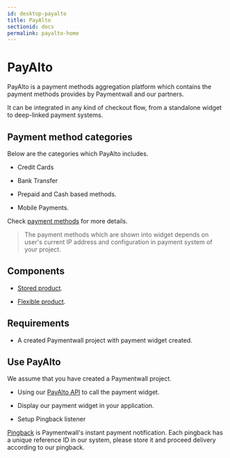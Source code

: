 ```yaml
---
id: desktop-payalto
title: PayAlto
sectionid: docs
permalink: payalto-home
---
```


# PayAlto

PayAlto is a payment methods aggregation platform which contains the payment methods provides by Paymentwall and our partners.

It can be integrated in any kind of checkout flow, from a standalone widget to deep-linked payment systems.

## Payment method categories

Below are the categories which PayAlto includes.

* Credit Cards

* Bank Transfer

* Prepaid and Cash based methods.

* Mobile Payments.

Check [payment methods](https://www.paymentwall.com/payment-methods) for more details.

> The payment methods which are shown into widget depends on user's current IP address and configuration in payment system of your project.

## Components

* [Stored product](/payalto/stored-products).

* [Flexible product](/payalto/flexible-products).

## Requirements

* A created Paymentwall project with payment widget created.

## Use PayAlto

We assume that you have created a Paymentwall project.

* Using our [PayAlto API](/API-Reference#section-payalto) to call the payment widget. 

* Display our payment widget in your application.

* Setup Pingback listener

[Pingback](/default-pingback) is Paymentwall's instant payment notification. Each pingback has a unique reference ID in our system, please store it and proceed delivery according to our pingback.